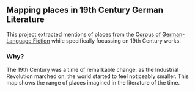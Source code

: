 ## Mapping places in 19th Century German Literature
This project extracted mentions of places from the [Corpus of German-Language Fiction](https://figshare.com/articles/Corpus_of_German-Language_Fiction_txt_/4524680) while specifically focussing on 19th Century works. 

### Why? 
The 19th Century was a time of remarkable change: as the Industrial Revolution marched on, the world started to feel noticeably smaller. This map shows the range of places imagined in the literature of the time.